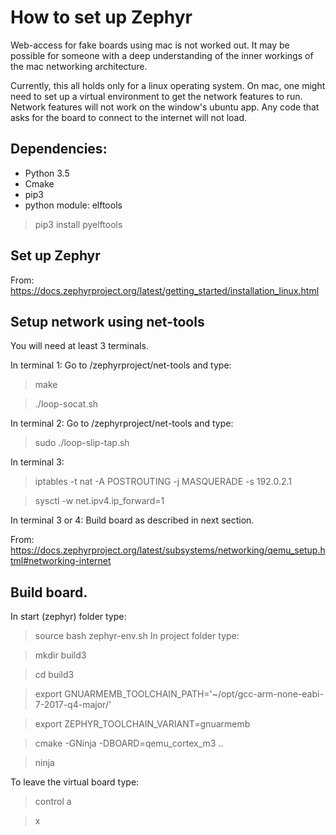 # How to set up Zephyr
Web-access for fake boards using mac is not worked out. It may be possible for someone with a deep understanding of the inner workings of the mac networking architecture.

Currently, this all holds only for a linux operating system. On mac, one might need to set up a virtual environment to get the network features to run.
Network features will not work on the window's ubuntu app. Any code that asks for the board to connect to the internet will not load.

## Dependencies:
* Python 3.5
* Cmake
* pip3
* python module: elftools
> pip3 install pyelftools


## Set up Zephyr



From: <https://docs.zephyrproject.org/latest/getting_started/installation_linux.html>

## Setup network using net-tools
You will need at least 3 terminals.

In terminal 1:
  Go to /zephyrproject/net-tools and type:
  > make
  
  > ./loop-socat.sh

In terminal 2:
  Go to /zephyrproject/net-tools and type:
  > sudo ./loop-slip-tap.sh

In terminal 3:
  > iptables -t nat -A POSTROUTING -j MASQUERADE -s 192.0.2.1

  > sysctl -w net.ipv4.ip_forward=1

In terminal 3 or 4:
  Build board as described in next section.

From: <https://docs.zephyrproject.org/latest/subsystems/networking/qemu_setup.html#networking-internet>

## Build board.

In start (zephyr) folder type:
> source bash zephyr-env.sh
In project folder type:

> mkdir build3

> cd build3

> export GNUARMEMB_TOOLCHAIN_PATH='~/opt/gcc-arm-none-eabi-7-2017-q4-major/'

> export ZEPHYR_TOOLCHAIN_VARIANT=gnuarmemb

> cmake -GNinja -DBOARD=qemu_cortex_m3 ..

> ninja

To leave the virtual board type:

> control a

> x
